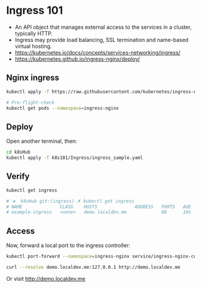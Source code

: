 # Ingress 101

- An API object that manages external access to the services in a cluster, typically HTTP.
- Ingress may provide load balancing, SSL termination and name-based virtual hosting.
- https://kubernetes.io/docs/concepts/services-networking/ingress/
- https://kubernetes.github.io/ingress-nginx/deploy/

## Nginx ingress

```bash
kubectl apply -f https://raw.githubusercontent.com/kubernetes/ingress-nginx/controller-v1.10.0/deploy/static/provider/cloud/deploy.yaml

# Pre-flight-check
kubectl get pods --namespace=ingress-nginx

```

## Deploy

Open another terminal, then:

```bash
cd k8sHub
kubectl apply -f k8s101/Ingress/ingress_sample.yaml
```

## Verify

```bash
kubectl get ingress

# ➜  k8sHub git:(ingress) ✗ kubectl get ingress
# NAME              CLASS    HOSTS              ADDRESS   PORTS   AGE
# example-ingress   <none>   demo.localdev.me             80      10s
```

## Access

Now, forward a local port to the ingress controller:

```bash
kubectl port-forward --namespace=ingress-nginx service/ingress-nginx-controller 8081:80

curl --resolve demo.localdev.me:127.0.0.1 http://demo.localdev.me
```

Or visit http://demo.localdev.me
